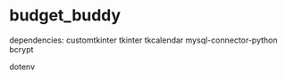 # budget_buddy

dependencies:
customtkinter
tkinter
tkcalendar
mysql-connector-python
bcrypt

dotenv
